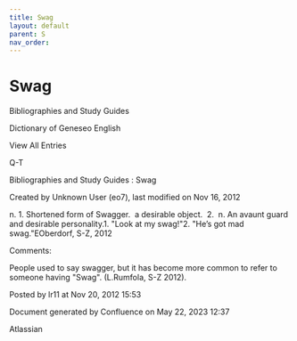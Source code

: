 ```yaml
---
title: Swag
layout: default
parent: S
nav_order:
---
```


# Swag

Bibliographies and Study Guides

Dictionary of Geneseo English

View All Entries

Q-T

Bibliographies and Study Guides : Swag

Created by  Unknown User (eo7), last modified on Nov 16, 2012

n. 1. Shortened form of Swagger.  a desirable object.  2.  n. An avaunt guard and desirable personality.1. &quot;Look at my swag!&quot;2. &quot;He’s got mad swag.&quot;EOberdorf, S-Z, 2012

Comments:

People used to say swagger, but it has become more common to refer to someone having &quot;Swag&quot;. (L.Rumfola, S-Z 2012).

Posted by lr11 at Nov 20, 2012 15:53

Document generated by Confluence on May 22, 2023 12:37

Atlassian
